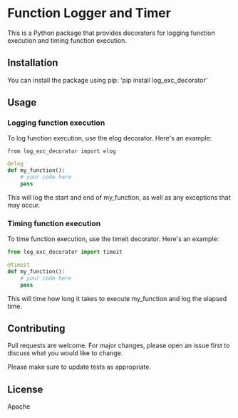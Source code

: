 # Function Logger and Timer
This is a Python package that provides decorators for logging function execution and timing function execution.

## Installation
You can install the package using pip:
'pip install log_exc_decorator'

## Usage
### Logging function execution
To log function execution, use the elog decorator. Here's an example:

`from log_exc_decorator import elog`

```python
@elog
def my_function():
    # your code here
    pass
```
This will log the start and end of my_function, as well as any exceptions that may occur.

### Timing function execution
To time function execution, use the timeit decorator. Here's an example:

```python
from log_exc_decorator import timeit

@timeit
def my_function():
    # your code here
    pass
```
This will time how long it takes to execute my_function and log the elapsed time.

## Contributing
Pull requests are welcome. For major changes, please open an issue first to discuss what you would like to change.

Please make sure to update tests as appropriate.

## License
Apache